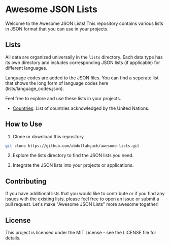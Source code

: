 # Awesome JSON Lists

Welcome to the Awesome JSON Lists! This repository contains various lists in JSON format that you can use in your projects.

## Lists

All data are organized universally in the `lists` directory. Each data type has its own directory and includes corresponding JSON lists (if applicable) for different languages. 

Language codes are added to the JSON files. You can find a seperate list that shows the long form of language codes here (lists/language_codes.json).

Feel free to explore and use these lists in your projects.

- [Countries](lists/countries): List of countries acknowledged by the United Nations.

## How to Use

1. Clone or download this repository.

```bash
git clone https://github.com/abdullahguch/awesome-lists.git
```

2. Explore the lists directory to find the JSON lists you need.

3. Integrate the JSON lists into your projects or applications.

## Contributing

If you have additional lists that you would like to contribute or if you find any issues with the existing lists, please feel free to open an issue or submit a pull request. Let's make "Awesome JSON Lists" more awesome together!

## License

This project is licensed under the MIT License - see the LICENSE file for details.